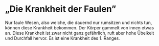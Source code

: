 # „Die Krankheit der Faulen”

Nur faule Wesen, also welche, die dauernd nur rumsitzen und nichts tun, können diese Krankheit bekommen. Der Körper gammelt von innen etwas an. Diese Krankheit ist zwar nicht ganz gefährlich, ruft aber hohe Übelkeit und Durchfall hervor. Es ist eine Krankheit des 1. Ranges.

